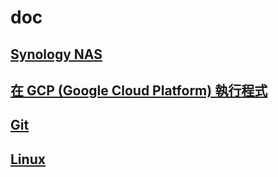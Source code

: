 # doc

## [Synology NAS](./synology_nas/README.md)

## [在 GCP (Google Cloud Platform) 執行程式](./gcp/README.md)

## [Git](./Git/README.md)

## [Linux](./linux/README.md)
